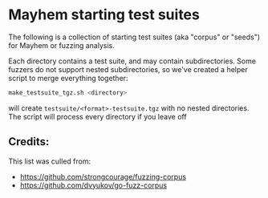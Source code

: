 # Mayhem starting test suites

The following is a collection of starting test suites (aka "corpus" or "seeds") for 
Mayhem or fuzzing analysis. 


Each directory contains a test suite, and may contain subdirectories. Some fuzzers do not
support nested subdirectories, so we've created a helper script to merge everything together:

```bash
make_testsuite_tgz.sh <directory>
```

will create `testsuite/<format>-testsuite.tgz` with no nested directories.  The script
will process every directory if you leave off <directory>

## Credits:

This list was culled from:
  * https://github.com/strongcourage/fuzzing-corpus
  * https://github.com/dvyukov/go-fuzz-corpus

